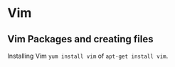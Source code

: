 # Vim

## Vim Packages and creating files

Installing Vim `yum install vim` of `apt-get install vim`.
